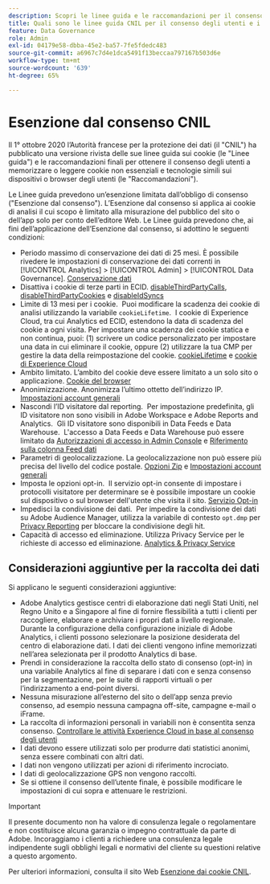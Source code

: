 ```yaml
---
description: Scopri le linee guida e le raccomandazioni per il consenso degli utenti a memorizzare o leggere cookie non essenziali su dispositivi o browser.
title: Quali sono le linee guida CNIL per il consenso degli utenti e i cookie
feature: Data Governance
role: Admin
exl-id: 04179e58-dbba-45e2-ba57-7fe5fdedc483
source-git-commit: a6967c7d4e1dca5491f13beccaa797167b503d6e
workflow-type: tm+mt
source-wordcount: '639'
ht-degree: 65%

---
```


# Esenzione dal consenso CNIL

Il 1° ottobre 2020 l’Autorità francese per la protezione dei dati (il &quot;CNIL&quot;) ha pubblicato una versione rivista delle sue linee guida sui cookie (le &quot;Linee guida&quot;) e le raccomandazioni finali per ottenere il consenso degli utenti a memorizzare o leggere cookie non essenziali e tecnologie simili sui dispositivi o browser degli utenti (le &quot;Raccomandazioni&quot;).

Le Linee guida prevedono un’esenzione limitata dall’obbligo di consenso (&quot;Esenzione dal consenso&quot;). L’Esenzione dal consenso si applica ai cookie di analisi il cui scopo è limitato alla misurazione del pubblico del sito o dell’app solo per conto dell’editore Web. Le Linee guida prevedono che, ai fini dell’applicazione dell’Esenzione dal consenso, si adottino le seguenti condizioni:

* Periodo massimo di conservazione dei dati di 25 mesi.  È possibile rivedere le impostazioni di conservazione dei dati correnti in [!UICONTROL Analytics] > [!UICONTROL Admin] > [!UICONTROL Data Governance].  [Conservazione dati](/help/technotes/data-retention.md)
* Disattiva i cookie di terze parti in ECID. [disableThirdPartyCalls](https://experienceleague.adobe.com/docs/id-service/using/id-service-api/configurations/disablethirdpartycalls.html?lang=it#id-service-api), [disableThirdPartyCookies](https://experienceleague.adobe.com/docs/id-service/using/id-service-api/configurations/disable-cookies.html?lang=it#id-service-api) e [disableIdSyncs](https://experienceleague.adobe.com/docs/id-service/using/id-service-api/configurations/disableidsync.html?lang=it#id-service-api)
* Limite di 13 mesi per i cookie.   Puoi modificare la scadenza dei cookie di analisi utilizzando la variabile `cookieLifetime`.  I cookie di Experience Cloud, tra cui Analytics ed ECID, estendono la data di scadenza del cookie a ogni visita.  Per impostare una scadenza dei cookie statica e non continua, puoi: (1) scrivere un codice personalizzato per impostare una data in cui eliminare il cookie, oppure (2) utilizzare la tua CMP per gestire la data della reimpostazione del cookie. [cookieLifetime](/help/implement/vars/config-vars/cookielifetime.md) e [cookie di Experience Cloud](https://experienceleague.adobe.com/docs/core-services/interface/ec-cookies/cookies-privacy.html?lang=it#ec-cookies)
* Ambito limitato. L’ambito del cookie deve essere limitato a un solo sito o applicazione. [Cookie del browser](/help/technotes/cookies/cookies.md#third-party-cookie-limitations)
* Anonimizzazione. Anonimizza l’ultimo ottetto dell’indirizzo IP. [Impostazioni account generali](/help/admin/tools/manage-rs/edit-settings/general/general-acct-settings-admin.md)
* Nascondi l’ID visitatore dal reporting.   Per impostazione predefinita, gli ID visitatore non sono visibili in Adobe Workspace e Adobe Reports and Analytics.   Gli ID visitatore sono disponibili in Data Feeds e Data Warehouse.   L&#39;accesso a Data Feeds e Data Warehouse può essere limitato da [Autorizzazioni di accesso in Admin Console](https://experienceleague.adobe.com/docs/core-services/interface/administration/admin-getting-started.html?lang=it) e [Riferimento sulla colonna Feed dati](/help/export/analytics-data-feed/c-df-contents/datafeeds-reference.md)
* Parametri di geolocalizzazione. La geolocalizzazione non può essere più precisa del livello del codice postale. [Opzioni Zip](/help/implement/vars/page-vars/zip.md) e [Impostazioni account generali](/help/admin/tools/manage-rs/edit-settings/general/general-acct-settings-admin.md)
* Imposta le opzioni opt-in.   Il servizio opt-in consente di impostare i protocolli visitatore per determinare se è possibile impostare un cookie sul dispositivo o sul browser dell&#39;utente che visita il sito. [Servizio Opt-in](https://experienceleague.adobe.com/docs/id-service/using/implementation/opt-in-service/optin-overview.html?lang=it)
* Impedisci la condivisione dei dati.   Per impedire la condivisione dei dati su Adobe Audience Manager, utilizza la variabile di contesto `opt.dmp` per [Privacy Reporting](/help/admin/tools/manage-rs/edit-settings/privacy-reporting.md) per bloccare la condivisione degli hit.
* Capacità di accesso ed eliminazione. Utilizza Privacy Service per le richieste di accesso ed eliminazione. [Analytics &amp; Privacy Service](gdpr.md)

## Considerazioni aggiuntive per la raccolta dei dati

Si applicano le seguenti considerazioni aggiuntive:

* Adobe Analytics gestisce centri di elaborazione dati negli Stati Uniti, nel Regno Unito e a Singapore al fine di fornire flessibilità a tutti i clienti per raccogliere, elaborare e archiviare i propri dati a livello regionale. Durante la configurazione della configurazione iniziale di Adobe Analytics, i clienti possono selezionare la posizione desiderata del centro di elaborazione dati. I dati dei clienti vengono infine memorizzati nell’area selezionata per il prodotto Analytics di base.
* Prendi in considerazione la raccolta dello stato di consenso (opt-in) in una variabile Analytics al fine di separare i dati con e senza consenso per la segmentazione, per le suite di rapporti virtuali o per l’indirizzamento a end-point diversi.
* Nessuna misurazione all’esterno del sito o dell’app senza previo consenso, ad esempio nessuna campagna off-site, campagne e-mail o iFrame.
* La raccolta di informazioni personali in variabili non è consentita senza consenso. [Controllare le attività Experience Cloud in base al consenso degli utenti](https://experienceleague.adobe.com/docs/id-service/using/implementation/opt-in-service/use-opt-in-to-control-experience-cloud-activities-based-on-user-consent.html#implementing-opt-in-on-the-page)
* I dati devono essere utilizzati solo per produrre dati statistici anonimi, senza essere combinati con altri dati.
* I dati non vengono utilizzati per azioni di riferimento incrociato.
* I dati di geolocalizzazione GPS non vengono raccolti.
* Se si ottiene il consenso dell’utente finale, è possibile modificare le impostazioni di cui sopra e attenuare le restrizioni.

>[!IMPORTANT]
>
>Il presente documento non ha valore di consulenza legale o regolamentare e non costituisce alcuna garanzia o impegno contrattuale da parte di Adobe. Incoraggiamo i clienti a richiedere una consulenza legale indipendente sugli obblighi legali e normativi del cliente su questioni relative a questo argomento.

Per ulteriori informazioni, consulta il sito Web [Esenzione dai cookie CNIL](https://www.cnil.fr/en/sheet-ndeg16-use-analytics-your-websites-and-applications).
